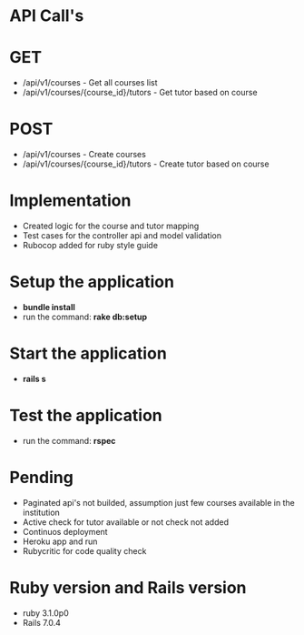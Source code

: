 # API Call's
  # GET
  - /api/v1/courses - Get all courses list
  - /api/v1/courses/{course_id}/tutors - Get tutor based on course

  # POST
  - /api/v1/courses - Create courses
  - /api/v1/courses/{course_id}/tutors - Create tutor based on course


# Implementation
  - Created logic for the course and tutor mapping
  - Test cases for the controller api and model validation
  - Rubocop added for ruby style guide

# Setup the application
  - **bundle install**
  - run the command: **rake db:setup**

# Start the application
  - **rails s**

# Test the application
  - run the command: **rspec**

# Pending
  - Paginated api's not builded, assumption just few courses available in the institution
  - Active check for tutor available or not check not added
  - Continuos deployment
  - Heroku app and run
  - Rubycritic for code quality check

# Ruby version and Rails version
  - ruby 3.1.0p0
  - Rails 7.0.4
